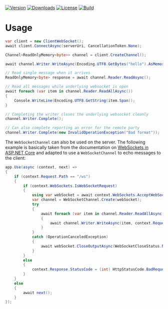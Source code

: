 [![Version](https://img.shields.io/nuget/v/WebSocketChannel.svg?color=royalblue)](https://www.nuget.org/packages/WebSocketChannel)
[![Downloads](https://img.shields.io/nuget/dt/WebSocketChannel.svg?color=green)](https://www.nuget.org/packages/WebSocketChannel)
[![License](https://img.shields.io/github/license/devlooped/WebSocketChannel.svg?color=blue)](https://github.com/devlooped/WebSocketChannel/blob/main/license.txt)
[![Build](https://github.com/devlooped/WebSocketChannel/workflows/build/badge.svg?branch=main)](https://github.com/devlooped/WebSocketChannel/actions)

# Usage

```csharp
var client = new ClientWebSocket();
await client.ConnectAsync(serverUri, CancellationToken.None);

Channel<ReadOnlyMemory<byte>> channel = client.CreateChannel();

await channel.Writer.WriteAsync(Encoding.UTF8.GetBytes("hello").AsMemory());

// Read single message when it arrives
ReadOnlyMemory<byte> response = await channel.Reader.ReadAsync();

// Read all messages while underlying websocket is open
await foreach (var item in channel.Reader.ReadAllAsync())
{
    Console.WriteLine(Encoding.UTF8.GetString(item.Span));
}

// Completing the writer closes the underlying websocket cleanly
channel.Writer.Complete();

// Can also complete reporting an error for the remote party
channel.Writer.Complete(new InvalidOperationException("Bad format"));
```


The `WebSocketChannel` can also be used on the server. The following example is basically 
taken from the documentation on [WebSockets in ASP.NET Core](https://docs.microsoft.com/en-us/aspnet/core/fundamentals/websockets?view=aspnetcore-5.0#configure-the-middleware) 
and adapted to use a `WebSocketChannel` to echo messages to the client:

```csharp
app.Use(async (context, next) =>
{
    if (context.Request.Path == "/ws")
    {
        if (context.WebSockets.IsWebSocketRequest)
        {
            using var webSocket = await context.WebSockets.AcceptWebSocketAsync();
            var channel = WebSocketChannel.Create(webSocket);
            try
            {
                await foreach (var item in channel.Reader.ReadAllAsync(context.RequestAborted))
                {
                    await channel.Writer.WriteAsync(item, context.RequestAborted);
                }
            }
            catch (OperationCanceledException)
            {
                await webSocket.CloseOutputAsync(WebSocketCloseStatus.NormalClosure, null, default);
            }
        }
        else
        {
            context.Response.StatusCode = (int) HttpStatusCode.BadRequest;
        }
    }
    else
    {
        await next();
    }
});
```